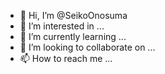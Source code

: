 - 👋 Hi, I’m @SeikoOnosuma
- 👀 I’m interested in ...
- 🌱 I’m currently learning ...
- 💞️ I’m looking to collaborate on ...
- 📫 How to reach me ...

<!---
SeikoOnosuma/SeikoOnosuma is a ✨ special ✨ repository because its `README.md` (this file) appears on your GitHub profile.
You can click the Preview link to take a look at your changes.
--->

